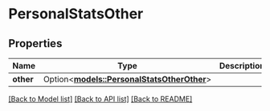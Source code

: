 # PersonalStatsOther

## Properties

Name | Type | Description | Notes
------------ | ------------- | ------------- | -------------
**other** | Option<[**models::PersonalStatsOtherOther**](PersonalStatsOther_other.md)> |  | [optional]

[[Back to Model list]](../README.md#documentation-for-models) [[Back to API list]](../README.md#documentation-for-api-endpoints) [[Back to README]](../README.md)


